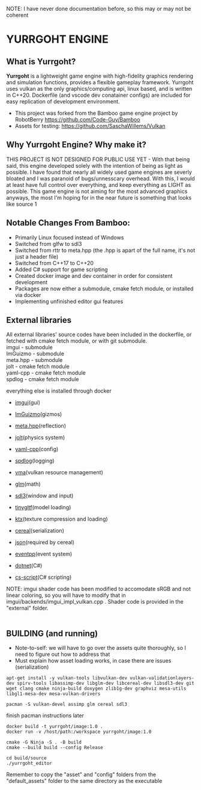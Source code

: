 NOTE: I have never done documentation before, so this may or may not be coherent


# YURRGOHT ENGINE

## What is Yurrgoht?
**Yurrgoht** is a lightweight game engine with high-fidelity graphics rendering and simulation functions, provides a flexible gameplay framework. Yurrgoht uses vulkan as the only graphics/computing api, linux based, and is written in C++20. Dockerfile (and vscode dev conatainer configs) are included for easy replication of development environment.

- This project was forked from the Bamboo game engine project by RobotBerry https://github.com/Code-Guy/Bamboo
- Assets for testing: https://github.com/SaschaWillems/Vulkan

## Why Yurrgoht Engine? Why make it?
THIS PROJECT IS NOT DESIGNED FOR PUBLIC USE YET - 
With that being said, this engine developed solely with the intention of being as light as possible. I have found that nearly all widely used game engines are severly bloated and I was paranoid of bugs/unnesscary overhead. With this, I would at least have full control over everything, and keep everything as LIGHT as possible. This game engine is not aiming for the most advanced graphics anyways, the most I'm hoping for in the near future is something that looks like source 1

## Notable Changes From Bamboo:
- Primarily Linux focused instead of Windows
- Switched from glfw to sdl3
- Switched from rttr to meta.hpp (the .hpp is apart of the full name, it's not just a header file)
- Switched from C++17 to C++20
- Added C# support for game scripting
- Created docker image and dev container in order for consistent development
- Packages are now either a submodule, cmake fetch module, or installed via docker
- Implementing unfinished editor gui features 

## External libraries
All external libraries' source codes have been included in the dockerfile, or fetched with cmake fetch module, or with git submodule. 
<br>imgui    - submodule
<br>ImGuizmo - submodule
<br>meta.hpp - submodule
<br>jolt     - cmake fetch module
<br>yaml-cpp - cmake fetch module
<br>spdlog   - cmake fetch module

everything else is installed through docker

- [imgui](https://www.dearimgui.com/)(gui)
- [ImGuizmo](https://github.com/CedricGuillemet/ImGuizmo)(gizmos)
- [meta.hpp](https://github.com/BlackMATov/meta.hpp)(reflection)
- [jolt](https://github.com/jrouwe/JoltPhysics)(physics system)
- [yaml-cpp](https://github.com/jbeder/yaml-cpp)(config)
- [spdlog](https://github.com/gabime/spdlog)(logging)

- [vma](https://gpuopen.com/vulkan-memory-allocator/)(vulkan resource management)
- [glm](https://glm.g-truc.net/0.9.9/)(math)
- [sdl3](https://www.libsdl.org/)(window and input)
- [tinygltf](https://github.com/syoyo/tinygltf)(model loading)
- [ktx](https://github.com/KhronosGroup/KTX-Software)(texture compression and loading)
- [cereal](https://uscilab.github.io/cereal/)(serialization)
- [json](https://www.json.org/json-en.html)(required by cereal)
- [eventpp](https://github.com/wqking/eventpp)(event system)
- [dotnet](https://dotnet.microsoft.com/en-us/)(C#)
- [cs-script](https://github.com/oleg-shilo/cs-script)(C# scripting)

NOTE: imgui shader code has been modified to accomodate sRGB and not linear coloring, so you will have to modify that in imgui/backends/imgui_impl_vulkan.cpp . Shader code is provided in the "external" folder. 
<br/><br/>


## BUILDING (and running)

- Note-to-self: we will have to go over the assets quite thoroughly, so I need to figure out how to address that 
- Must explain how asset loading works, in case there are issues (serialization)

```shell
apt-get install -y vulkan-tools libvulkan-dev vulkan-validationlayers-dev spirv-tools libassimp-dev libglm-dev libcereal-dev libsdl3-dev git wget clang cmake ninja-build doxygen zlib1g-dev graphviz mesa-utils libgl1-mesa-dev mesa-vulkan-drivers

pacman -S vulkan-devel assimp glm cereal sdl3
```
finish pacman instructions later

```shell
docker build -t yurrgoht/image:1.0 .
docker run -v /host/path:/workspace yurrgoht/image:1.0

cmake -G Ninja -S . -B build
cmake --build build --config Release

cd build/source
./yurrgoht_editor
```

Remember to copy the "asset" and "config" folders from the "default_assets" folder to the same directory as the executable